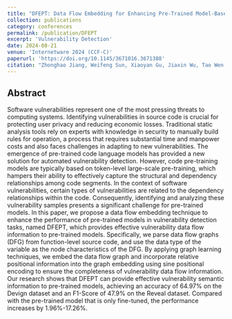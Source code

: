 ```yaml
---
title: "DFEPT: Data Flow Embedding for Enhancing Pre-Trained Model-Based Vulnerability Detection"
collection: publications
category: conferences
permalink: /publication/DFEPT
excerpt: 'Vulnerability Detection'
date: 2024-08-21
venue: 'Internetware 2024 (CCF-C)'
paperurl: 'https://doi.org/10.1145/3671016.3671388'
citation: "Zhonghao Jiang, Weifeng Sun, Xiaoyan Gu, Jiaxin Wu, Tao Wen, Haibo Hu, and Meng Yan."
---
```


## Abstract
Software vulnerabilities represent one of the most pressing threats to computing systems. Identifying vulnerabilities in source code is crucial for protecting user privacy and reducing economic losses. Traditional static analysis tools rely on experts with knowledge in security to manually build rules for operation, a process that requires substantial time and manpower costs and also faces challenges in adapting to new vulnerabilities. The emergence of pre-trained code language models has provided a new solution for automated vulnerability detection. However, code pre-training models are typically based on token-level large-scale pre-training, which hampers their ability to effectively capture the structural and dependency relationships among code segments. In the context of software vulnerabilities, certain types of vulnerabilities are related to the dependency relationships within the code. Consequently, identifying and analyzing these vulnerability samples presents a significant challenge for pre-trained models.
In this paper, we propose a data flow embedding technique to enhance the performance of pre-trained models in vulnerability detection tasks, named DFEPT, which provides effective vulnerability data flow information to pre-trained models. Specifically, we parse data flow graphs (DFG) from function-level source code, and use the data type of the variable as the node characteristics of the DFG. By applying graph learning techniques, we embed the data flow graph and incorporate relative positional information into the graph embedding using sine positional encoding to ensure the completeness of vulnerability data flow information. Our research shows that DFEPT can provide effective vulnerability semantic information to pre-trained models, achieving an accuracy of 64.97% on the Devign dataset and an F1-Score of 47.9% on the Reveal dataset. Compared with the pre-trained model that is only fine-tuned, the performance increases by 1.96%-17.26%.
